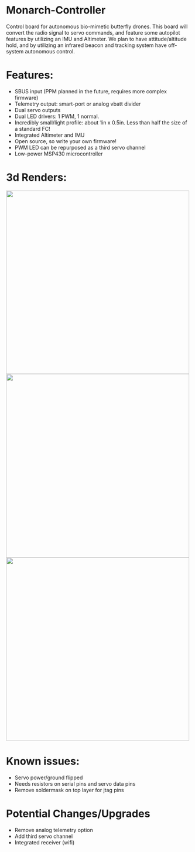 # Monarch-Controller
Control board for autonomous bio-mimetic butterfly drones. This board will convert the radio signal to servo commands, and feature some autopilot features by utilizing an IMU and Altimeter. We plan to have attitude/altitude hold, and by utilizing an infrared beacon and tracking system have off-system autonomous control.

# Features:
* SBUS input (PPM planned in the future, requires more complex firmware)
* Telemetry output: smart-port or analog vbatt divider
* Dual servo outputs
* Dual LED drivers: 1 PWM, 1 normal.
* Incredibly small/light profile: about 1in x 0.5in. Less than half the size of a standard FC!
* Integrated Altimeter and IMU
* Open source, so write your own firmware!
* PWM LED can be repurposed as a third servo channel
* Low-power MSP430 microcontroller

# 3d Renders:
<img src="https://i.imgur.com/szq5Si1.png" width="500">
<img src="https://i.imgur.com/quQAk56.png" width="500">
<img src="https://i.imgur.com/mdB33x4.png" width="500">

# Known issues:
* Servo power/ground flipped
* Needs resistors on serial pins and servo data pins
* Remove soldermask on top layer for jtag pins

# Potential Changes/Upgrades
* Remove analog telemetry option
* Add third servo channel
* Integrated receiver (wifi)
